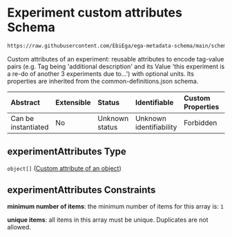# Experiment custom attributes Schema

```txt
https://raw.githubusercontent.com/EbiEga/ega-metadata-schema/main/schemas/EGA.experiment.json#/properties/experimentAttributes
```

Custom attributes of an experiment: reusable attributes to encode tag-value pairs (e.g. Tag being 'additional description' and its Value 'this experiment is a re-do of another 3 experiments due to...') with optional units. Its properties are inherited from the common-definitions.json schema.

| Abstract            | Extensible | Status         | Identifiable            | Custom Properties | Additional Properties | Access Restrictions | Defined In                                                                           |
| :------------------ | :--------- | :------------- | :---------------------- | :---------------- | :-------------------- | :------------------ | :----------------------------------------------------------------------------------- |
| Can be instantiated | No         | Unknown status | Unknown identifiability | Forbidden         | Forbidden             | none                | [EGA.experiment.json\*](../../../schemas/EGA.experiment.json "open original schema") |

## experimentAttributes Type

`object[]` ([Custom attribute of an object](ega-4-defs-custom-attribute-of-an-object.md))

## experimentAttributes Constraints

**minimum number of items**: the minimum number of items for this array is: `1`

**unique items**: all items in this array must be unique. Duplicates are not allowed.
